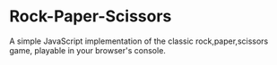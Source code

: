 # Rock-Paper-Scissors
A simple JavaScript implementation of the classic rock,paper,scissors game, playable in your browser's console.
